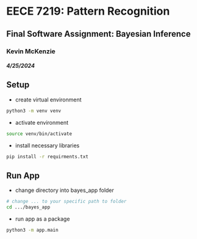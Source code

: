 # EECE 7219: Pattern Recognition
## Final Software Assignment: Bayesian Inference
### Kevin McKenzie
##### 4/25/2024


## Setup
- create virtual environment
```zsh
python3 -m venv venv
```
- activate environment
```zsh
source venv/bin/activate
```
- install necessary libraries
```zsh
pip install -r requirments.txt
```


## Run App
- change directory into bayes_app folder
```zsh
# change ... to your specific path to folder
cd .../bayes_app
```
- run app as a package
```zsh
python3 -m app.main
```